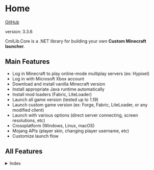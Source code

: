 # Home

[GitHub](https://github.com/CmlLib/CmlLib.Core)

version: 3.3.6

CmlLib.Core is a .NET library for building your own **Custom Minecraft launcher**.&#x20;

## Main Features

* Log in Minecraft to play online-mode multiplay servers (ex: Hypixel)
* Log in with Microsoft Xbox account
* Download and install vanilla Minecraft version
* Install appropriate Java runtime automatically
* Install mod loaders (Fabric, LiteLoader)
* Launch all game version (tested up to 1.19)
* Launch custom game version (ex: Forge, Fabric, LiteLoader, or any modified client)
* Launch with various options (direct server connecting, screen resolutions, etc)
* Crossplatform (Windows, Linux, macOS)
* Mojang APIs (player skin, changing player username, etc)
* Customize launch flow

## All Features

<details>

<summary>Index</summary>

#### [CMLauncher.md](getting-started/CMLauncher.md "mention")

* Basic usage
* **Please read this first!**

#### [Sample-Code.md](resources/Sample-Code.md "mention")

* CmlLibCoreSample: simple console program
* CmlLibWinFormSample: full features

#### [Common-Errors.md](resources/Common-Errors.md "mention")

* Java runtime errors
* macOS / Linux errors

#### [MinecraftPath.md](getting-started/MinecraftPath.md "mention")

* Get default minecraft directory
* Create new minecraft directory
* Make custom minecraft directory structure

#### [Login-and-Sessions.md](login-and-sessions/Login-and-Sessions.md "mention")

* Get game session from mojang auth server
* Create offline game session

#### [Microsoft-Xbox-Live-Login.md](login-and-sessions/Microsoft-Xbox-Live-Login.md "mention")

* Login with Xbox account

#### [Handling-Events.md](getting-started/Handling-Events.md "mention")

* Show progress of downloading files (percentage, file count)
* Show file info of currently downloading file (file name)

#### [MLaunchOption.md](getting-started/MLaunchOption.md "mention")

* Maximum memory size (-Xmx), Minimum memory size (-Xms)
* Direct server connecting
* Screen resolution, Fullscreen
* Java setting

#### [Mojang APIs](https://github.com/CmlLib/MojangAPI)

* Full implementation of Mojang API
* Getting player profile, Changing name or skin, Statistics, Blocked Server, Checking Game Ownership
* Mojang authentication
* Microsoft Xbox authentication
* Security question-answer flow

#### [Downloader.md](more-apis/Downloader.md "mention")

* AsyncParallelDownloader (default)
* SequenceDownloader

#### [FileChecker.md](more-apis/FileChecker.md "mention")

* AssetChecker, ClientChecker, LibraryChecker
* Skip file hash checking
* Skip specific game file checking
* Use file mirror server (like BMCLAPI mirror service)
* Make custom file checker

#### [VersionLoader.md](more-apis/VersionLoader.md "mention")

* Get version metadata list from local directory
* Get version metadata list from mojang server
* Get version metadata list from FabricMC server
* Get version metadata information (version name, type, release date, etc)
* Make custom version loader

#### [Version.md](more-apis/Version.md "mention")

* Get version information (version name, type, arguments, library list, asset id, etc)

#### [Installer](Installer/ "mention")

* Install Forge
* Install LiteLoader
* Install FabricMC

#### [FAQ.md](resources/FAQ.md "mention")

* Launch custom version
* Get game output (logs)
* log4j2

[Get-Minecraft-Changelogs.md](utilities/Get-Minecraft-Changelogs.md "mention")

[Licenses-and-Dependencies.md](resources/Licenses-and-Dependencies.md "mention")

</details>
